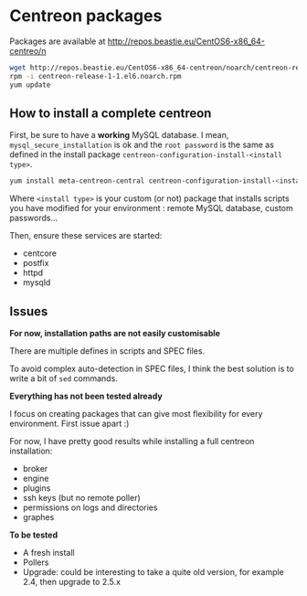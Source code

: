 # Centreon packages

Packages are available at http://repos.beastie.eu/CentOS6-x86_64-centreo/n

```bash
wget http://repos.beastie.eu/CentOS6-x86_64-centreon/noarch/centreon-release-1-1.el6.noarch.rpm
rpm -i centreon-release-1-1.el6.noarch.rpm
yum update
```

## How to install a complete centreon

First, be sure to have a **working** MySQL database. I mean, `mysql_secure_installation` is ok and the `root password` is the same as defined in the install package `centreon-configuration-install-<install type>`.

```bash
yum install meta-centreon-central centreon-configuration-install-<install type>
```

Where `<install type>` is your custom (or not) package that installs scripts you have modified for your environment : remote MySQL database, custom passwords...

Then, ensure these services are started:

 * centcore
 * postfix
 * httpd
 * mysqld

## Issues

**For now, installation paths are not easily customisable**

There are multiple defines in scripts and SPEC files.

To avoid complex auto-detection in SPEC files, I think the best solution is to write a bit of `sed` commands.

**Everything has not been tested already**

I focus on creating packages that can give most flexibility for every environment. First issue apart :)

For now, I have pretty good results while installing a full centreon installation:

 * broker
 * engine
 * plugins
 * ssh keys (but no remote poller)
 * permissions on logs and directories
 * graphes

**To be tested**

 * A fresh install
 * Pollers
 * Upgrade: could be interesting to take a quite old version, for example 2.4, then upgrade to 2.5.x
